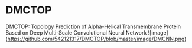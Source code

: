 # DMCTOP
DMCTOP: Topology Prediction of Alpha-Helical Transmembrane Protein Based on Deep Multi-Scale Convolutional Neural Network
![image] (https://github.com/542121317/DMCTOP/blob/master/image/DMCNN.png)
